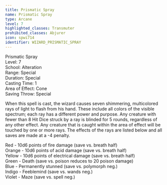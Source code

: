 ```yaml
---
title: Prismatic Spray
name: Prismatic Spray
type: Arcane
level: 7
highlighted_classes: Transmuter
prohibited_classes: Abjurer
icon: spwi714
identifier: WIZARD_PRISMATIC_SPRAY
---
```

Prismatic Spray  
Level: 7  
School: Alteration  
Range: Special  
Duration: Special  
Casting Time: 1  
Area of Effect: Cone  
Saving Throw: Special  
  
When this spell is cast, the wizard causes seven shimmering, multicolored rays of light to flash from his hand. These include all colors of the visible spectrum; each ray has a different power and purpose. Any creature with fewer than 8 Hit Dice struck by a ray is blinded for 5 rounds, regardless of any other effect. Any creature that is caught within the area of effect will be touched by one or more rays. The effects of the rays are listed below and all saves are made at a -4 penalty.  
  
Red - 10d6 points of fire damage (save vs. breath half)  
Orange - 10d6 points of acid damage (save vs. breath half)  
Yellow - 10d6 points of electrical damage (save vs. breath half)  
Green - Death (save vs. poison reduces to 20 poison damage)  
Blue - Permanently stunned (save vs. polymorph neg.)  
Indigo - Feeblemind (save vs. wands neg.)  
Violet - Maze (save vs. spell neg.)  
